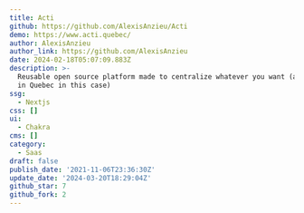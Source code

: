```yaml
---
title: Acti
github: https://github.com/AlexisAnzieu/Acti
demo: https://www.acti.quebec/
author: AlexisAnzieu
author_link: https://github.com/AlexisAnzieu
date: 2024-02-18T05:07:09.883Z
description: >-
  Reusable open source platform made to centralize whatever you want (activities
  in Quebec in this case)
ssg:
  - Nextjs
css: []
ui:
  - Chakra
cms: []
category:
  - Saas
draft: false
publish_date: '2021-11-06T23:36:30Z'
update_date: '2024-03-20T18:29:04Z'
github_star: 7
github_fork: 2
---
```


